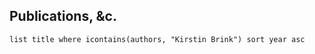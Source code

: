 ## Publications, &c.
```dataview
list title where icontains(authors, "Kirstin Brink") sort year asc
```
